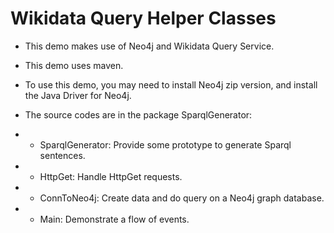 # Wikidata Query Helper Classes
- This demo makes use of Neo4j and Wikidata Query Service.
- This demo uses maven.
- To use this demo, you may need to install Neo4j zip version, and install the Java Driver for Neo4j.

- The source codes are in the package SparqlGenerator:
- - SparqlGenerator: Provide some prototype to generate Sparql sentences.
- - HttpGet: Handle HttpGet requests.
- - ConnToNeo4j: Create data and do query on a Neo4j graph database.
- - Main: Demonstrate a flow of events.
